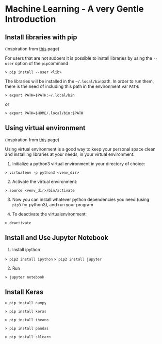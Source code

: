 # Machine Learning - A very Gentle Introduction

## Install libraries with pip
(inspiration from [this](https://github.com/pypa/pip/issues/3813) page)

For users that are not sudoers it is possible to install libraries by using the `--user` option of the `pip`command

`> pip install --user <lib>`

The libraries will be installed in the `~/.local/bin`path. In order to run them, there is the need of including this path in the environment var `PATH`:

`> export PATH=$PATH:~/.local/bin`

or 

`> export PATH=$HOME/.local/bin:$PATH`


## Using virtual environment
(inspiration from [this](http://docs.python-guide.org/en/latest/dev/virtualenvs/) page)

Using virtual environment is a good way to keep your personal space clean and installing libraries at your needs, in your virtual environment. 

1. Initialize a python3 virtual environment in your directory of choice: 

`> virtualenv -p python3 <venv_dir>`

2. Activate the virtual environment: 

`> source <venv_dir>/bin/activate`

3. Now you can install whatever python dependencies you need (using `pip3` for python3), and run your program

4. To deactivate the virtualenvironment: 

`> deactivate`

## Install and Use Jupyter Notebook

1. Install ipython

`> pip2 install ipython`
`> pip2 install jupyter`

2. Run

`> jupyter notebook`

## Install Keras

`> pip install numpy`

`> pip install keras`

`> pip install theano`

`> pip install pandas`

`> pip install sklearn`



